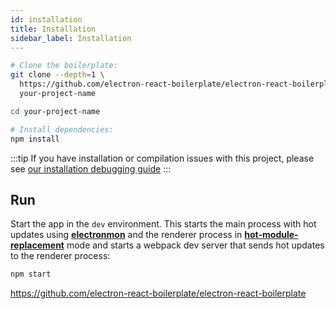```yaml
---
id: installation
title: Installation
sidebar_label: Installation
---
```


```bash
# Clone the boilerplate:
git clone --depth=1 \
  https://github.com/electron-react-boilerplate/electron-react-boilerplate \
  your-project-name

cd your-project-name

# Install dependencies:
npm install
```

:::tip
If you have installation or compilation issues with this project, please see [our installation debugging guide](https://github.com/electron-react-boilerplate/electron-react-boilerplate/issues/400)
:::

## Run

Start the app in the `dev` environment. This starts the main process with hot updates using [**electronmon**](https://github.com/catdad/electronmon) and the renderer process in [**hot-module-replacement**](https://webpack.js.org/guides/hot-module-replacement/#enabling-hmr) mode and starts a webpack dev server that sends hot updates to the renderer process:

```bash
npm start
```
https://github.com/electron-react-boilerplate/electron-react-boilerplate
